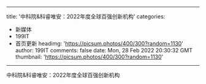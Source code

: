 
---
title: '中科院&科睿唯安：2022年度全球百强创新机构'
categories: 
 - 新媒体
 - 199IT
 - 首页更新
headimg: 'https://picsum.photos/400/300?random=1130'
author: 199IT
comments: false
date: Mon, 28 Feb 2022 20:30:32 GMT
thumbnail: 'https://picsum.photos/400/300?random=1130'
---

<div>   
中科院&科睿唯安：2022年度全球百强创新机构  
</div>
            